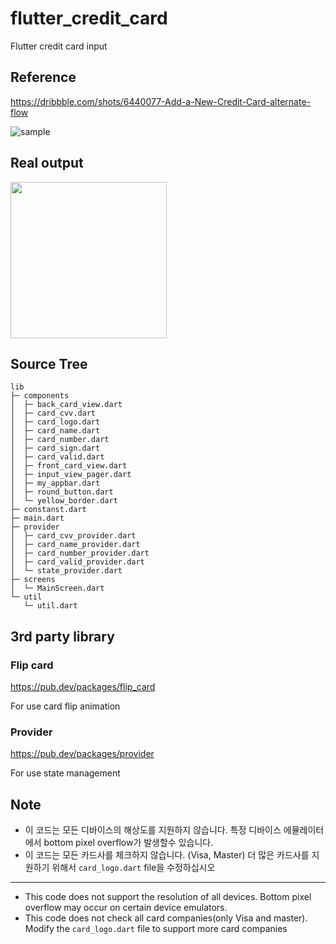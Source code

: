 # flutter_credit_card

Flutter credit card input

## Reference

https://dribbble.com/shots/6440077-Add-a-New-Credit-Card-alternate-flow

![sample](https://user-images.githubusercontent.com/35194820/75879920-a157a080-5e5f-11ea-9763-823ad8f1a4e5.gif)


## Real output

<img src="https://user-images.githubusercontent.com/35194820/76142013-d0168680-60ac-11ea-9007-0db57373f96f.gif" width="250" >

<!-- 
![output](https://user-images.githubusercontent.com/35194820/76142013-d0168680-60ac-11ea-9007-0db57373f96f.gif) -->


## Source Tree

```
lib
├─ components
│  ├─ back_card_view.dart
│  ├─ card_cvv.dart
│  ├─ card_logo.dart
│  ├─ card_name.dart
│  ├─ card_number.dart
│  ├─ card_sign.dart
│  ├─ card_valid.dart
│  ├─ front_card_view.dart
│  ├─ input_view_pager.dart
│  ├─ my_appbar.dart
│  ├─ round_button.dart
│  └─ yellow_border.dart
├─ constanst.dart
├─ main.dart
├─ provider
│  ├─ card_cvv_provider.dart
│  ├─ card_name_provider.dart
│  ├─ card_number_provider.dart
│  ├─ card_valid_provider.dart
│  └─ state_provider.dart
├─ screens
│  └─ MainScreen.dart
└─ util
   └─ util.dart

```

## 3rd party library

### Flip card 

https://pub.dev/packages/flip_card

For use card flip animation

### Provider

https://pub.dev/packages/provider

For use state management


## Note

- 이 코드는 모든 디바이스의 해상도를 지원하지 않습니다. 특정 디바이스 에뮬레이터에서 bottom pixel overflow가 발생할수 있습니다.
- 이 코드는 모든 카드사를 체크하지 않습니다. (Visa, Master) 더 많은 카드사를 지원하기 위해서 `card_logo.dart` file을 수정하십시오

-----------------------------------------

- This code does not support the resolution of all devices. Bottom pixel overflow may occur on certain device emulators.
- This code does not check all card companies(only Visa and master). Modify the `card_logo.dart` file to support more card companies

